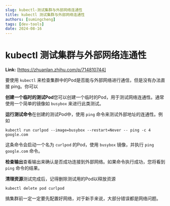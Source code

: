 ```yaml
---
slug: kubectl-测试集群与外部网络连通性
title: kubectl 测试集群与外部网络连通性
authors: [sumingcheng]
tags: [dev-tools]
date: 2024-08-16
---
```


# kubectl 测试集群与外部网络连通性



 **Link:** [https://zhuanlan.zhihu.com/p/714810744]



要使用 `kubectl` 来检查集群中的Pod是否能与外部网络进行通信，但是没有办法直接 ping。你可以

**创建一个临时的测试Pod**您可以创建一个临时的Pod，用于测试网络连通性。通常使用一个简单的镜像如 `busybox` 来进行此类测试。

**运行测试命令**在创建的测试Pod中，使用 `ping` 命令来测试外部地址的连通性。例如

```
kubectl run curlpod --image=busybox --restart=Never -- ping -c 4 google.com
```

这条命令会启动一个名为 `curlpod` 的Pod，使用 `busybox` 镜像，并执行 `ping google.com` 命令。

**检查输出**查看输出来确认是否成功连接到外部网络。如果命令执行成功，您将看到 `ping` 命令的结果。

**清理资源**测试完成后，记得删除测试用的Pod以释放资源

```
kubectl delete pod curlpod
```

  


搞集群前一定一定要先配置好网络，对于新手来说，大部分错误都是网络问题。